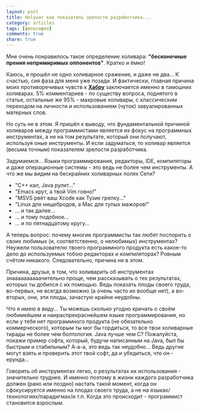```yaml
---
layout: post
title: Holywar как показатель зрелости разработчика...
category: articles
tags: [философия]
comments: true
share: true
---
```


Мне очень понравилось такое определение холивара: **"бесконечные прения непримиримых оппонентов"**. Кратко и ёмко!

Каюсь, я прошёл не одно холиварное сражение, и даже не два... К счастью, сия фаза для меня уже позади. И фактически, главная причина моих противоречивых чувств к **<a href="http://habrahabr.ru/">Хабру</a>** заключается именно в тамошних холиварах. 5% комментариев - по существу вопроса, поднятого в статье, остальные же 95% - махровые холивары, с классическим переходом на личности и использованием (чуток) завуалированных матерных слов.

Но суть не в этом. Я пришёл к выводу, что фундаментальной причиной холиваров между программистами является их фокус на программных инструментах, а не на том результате, который они получают, используя оные инструменты. И если задуматься, то холивар является (весьма точным) показателем зрелости разработчика.

Задумаемся... Языки программирования, редакторы, IDE, компиляторы и даже операционные системы - это ведь не более чем инструменты. А что же мы видим на бескрайних холиварных полях Сети?

<ul>
  <li>"C++ кал, Java рулит..."</li>
  <li>"Emacs крут, а твой Vim говно!"</li>
  <li>"MSVS рвёт ваш Xcode как Тузик грелку..."</li>
  <li>"Linux для нищебродов, а Mac для тупых мажоров!"</li>
  <li>... и так далее...</li>
  <li>... и тому подобное...</li>
  <li>... и по пятнадцатому кругу...</li>
</ul>

А теперь вопрос: почему многие программисты так любят поспорить о своих любимых (и, соответственно, о нелюбимых) инструментах? Неужели пользователю твоего программного продукта есть какое-то дело до используемых тобою редакторах и компиляторах? Ровным счётом никакого. Следовательно, причина не в этом.

Причина, друзья, в том, что холиварить об инструментах знаааааааааачительно проще, чем рассказывать о тех результатах, которых ты добился с их помощью. Ведь показать плоды своего труда, во-первых, не всегда возможно (а очень часто их вообще нет), а во-вторых, они, эти плоды, зачастую крайне неудобны.

Что я имею в виду... Ты можешь сколько угодно кричать о своём любимейшем и наираспрекраснейшем языке программирования, но если у тебя нет программного продукта (не обязательно коммерческого), которым ты мог бы гордиться, то все твои холиварные тирады не более чем болтология. Java лучше чем С? Пожалуйста, покажи пример софта, который, будучи написанным на Java, был бы быстрым и стабильным? А-а-а, это ведь так неудобно... Ведь другие могут взять и проверить этот твой софт, да и убедиться, что он - ерунда...

Говорить об инструментах легко, о результатах их использования - значительно труднее. И именно поэтому в жизни каждого разработчика должен (рано или поздно) настать такой момент, когда он сфокусируется именно на плодах своего труда, а не на языках/технологиях/парадигмах/и т.п. Когда это происходит - программист становится взрослым.
